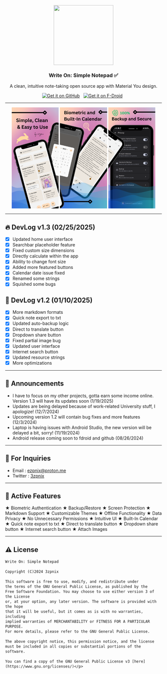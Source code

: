 <div align="center">
<img width="192" height="192" src="app/src/main/res/mipmap-xxxhdpi/ic_launcher_round.webp" align="center" alt="" > 

### Write On: Simple Notepad ✅
A clean, intuitive note-taking open source app with Material You design.

[<img src=".github/github.png" alt="Get it on GitHub" height="55">](https://github.com/3zpnix/WriteOn/releases) &nbsp;
[<img src=".github/fdroid.png" alt="Get it on F-Droid" height="55">](https://f-droid.org/en/packages/com.ezpnix.writeon/) &nbsp;

---

</div>
<div align="left">

<div align="center">
    <img src="metadata/en-US/images/phoneScreenshots/1.png" width="30%"  alt=""/>
    <img src="metadata/en-US/images/phoneScreenshots/2.png" width="30%"  alt=""/>
    <img src="metadata/en-US/images/phoneScreenshots/3.png" width="30%"  alt=""/>
</div>
</div>

---

## 🔥 DevLog v1.3 (02/25/2025)
- [x] Updated home user interface
- [x] Searchbar placeholder feature
- [x] Fixed custom size dimensions
- [x] Directly calculate within the app
- [x] Ability to change font size
- [x] Added more featured buttons
- [x] Calendar date issue fixed
- [x] Renamed some strings
- [x] Squished some bugs

## 🎉 DevLog v1.2 (01/10/2025)
- [x] More markdown formats
- [x] Quick note export to txt
- [x] Updated auto-backup logic
- [x] Direct to translate button
- [x] Dropdown share button
- [x] Fixed partial image bug
- [x] Updated user interface
- [x] Internet search button
- [x] Updated resource strings
- [x] More optimizations

---

## 📢 Announcements

- I have to focus on my other projects, gotta earn some income online. Version 1.3 will have its updates soon (1/19/2025)
- Updates are being delayed because of work-related University stuff, I apologize! (12/7/2024)
- Upcoming version 1.2 will contain bug fixes and more features (12/3/2024)
- Laptop is having issues with Android Studio, the new version will be delayed a bit, sorry! (11/19/2024)
- Android release coming soon to fdroid and github (08/26/2024)

---

## 💬 For Inquiries

-  Email : ezpnix@proton.me
-  Twitter : [3zpnix](https://twitter.com/3zpnix)

---

## 👋 Active Features

★ Biometric Authentication ★ Backup/Restore ★ Screen Protection ★ Markdown Support ★ Customizable Themes ★ Offline Functionality ★ Data Privacy ★ No Unnecessary Permissions ★ Intuitive UI ★ Built-In Calendar ★ Quick note export to txt ★ Direct to translate button ★ Dropdown share button ★ Internet search button ★ Attach Images 

---

## ⚠️ License
    Write On: Simple Notepad

    Copyright (C)2024 3zpnix
    
    This software is free to use, modify, and redistribute under 
    the terms of the GNU General Public License, as published by the 
    Free Software Foundation. You may choose to use either version 3 of the License 
    or, at your option, any later version. The software is provided with the hope 
    that it will be useful, but it comes as is with no warranties, including 
    implied warranties of MERCHANTABILITY or FITNESS FOR A PARTICULAR PURPOSE. 
    For more details, please refer to the GNU General Public License.

    The above copyright notice, this permission notice, and the license must be included in all copies or substantial portions of the software.

    You can find a copy of the GNU General Public License v3 [here](https://www.gnu.org/licenses/)</p>
